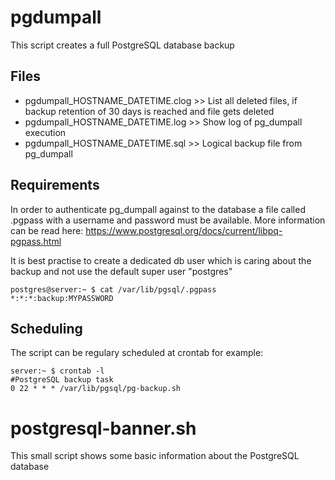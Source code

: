 # pgdumpall
This script creates a full PostgreSQL database backup

## Files
- pgdumpall_HOSTNAME_DATETIME.clog >>  List all deleted files, if backup retention of 30 days is reached and file gets deleted
- pgdumpall_HOSTNAME_DATETIME.log >> Show log of pg_dumpall execution
- pgdumpall_HOSTNAME_DATETIME.sql >> Logical backup file from pg_dumpall

## Requirements
In order to authenticate pg_dumpall against to the database a file called .pgpass with a username and password must be available.
More information can be read here: https://www.postgresql.org/docs/current/libpq-pgpass.html

It is best practise to create a dedicated db user which is caring about the backup and not use the default super user "postgres"
```
postgres@server:~ $ cat /var/lib/pgsql/.pgpass
*:*:*:backup:MYPASSWORD
```

## Scheduling
The script can be regulary scheduled at crontab for example:
```
server:~ $ crontab -l
#PostgreSQL backup task
0 22 * * * /var/lib/pgsql/pg-backup.sh
```

# postgresql-banner.sh
This small script shows some basic information about the PostgreSQL database
